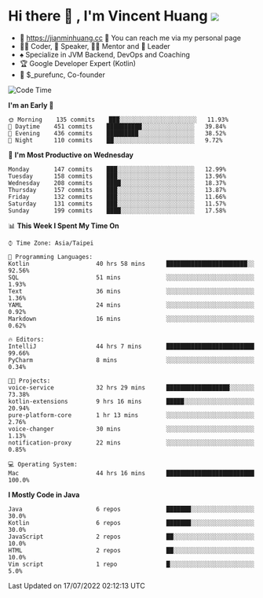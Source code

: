 # Hi there 👋 , I'm Vincent Huang ![](https://komarev.com/ghpvc/?username=Jian-Min-Huang)
- 💎 https://jianminhuang.cc 🙋 You can reach me via my personal page
- 👨‍💻 Coder, 🎤 Speaker, 👨‍🏫 Mentor and 🚀 Leader
- ♠️ Specialize in JVM Backend, DevOps and Coaching
- 🏆 Google Developer Expert (Kotlin)
- 💼 $_purefunc, Co-founder

<!--START_SECTION:waka-->
![Code Time](http://img.shields.io/badge/Code%20Time-0%20secs-blue)

**I'm an Early 🐤** 

```text
🌞 Morning    135 commits    ███░░░░░░░░░░░░░░░░░░░░░░   11.93% 
🌆 Daytime    451 commits    ██████████░░░░░░░░░░░░░░░   39.84% 
🌃 Evening    436 commits    █████████░░░░░░░░░░░░░░░░   38.52% 
🌙 Night      110 commits    ██░░░░░░░░░░░░░░░░░░░░░░░   9.72%

```
📅 **I'm Most Productive on Wednesday** 

```text
Monday       147 commits    ███░░░░░░░░░░░░░░░░░░░░░░   12.99% 
Tuesday      158 commits    ███░░░░░░░░░░░░░░░░░░░░░░   13.96% 
Wednesday    208 commits    ████░░░░░░░░░░░░░░░░░░░░░   18.37% 
Thursday     157 commits    ███░░░░░░░░░░░░░░░░░░░░░░   13.87% 
Friday       132 commits    ███░░░░░░░░░░░░░░░░░░░░░░   11.66% 
Saturday     131 commits    ███░░░░░░░░░░░░░░░░░░░░░░   11.57% 
Sunday       199 commits    ████░░░░░░░░░░░░░░░░░░░░░   17.58%

```


📊 **This Week I Spent My Time On** 

```text
⌚︎ Time Zone: Asia/Taipei

💬 Programming Languages: 
Kotlin                   40 hrs 58 mins      ███████████████████████░░   92.56% 
SQL                      51 mins             ░░░░░░░░░░░░░░░░░░░░░░░░░   1.93% 
Text                     36 mins             ░░░░░░░░░░░░░░░░░░░░░░░░░   1.36% 
YAML                     24 mins             ░░░░░░░░░░░░░░░░░░░░░░░░░   0.92% 
Markdown                 16 mins             ░░░░░░░░░░░░░░░░░░░░░░░░░   0.62%

🔥 Editors: 
IntelliJ                 44 hrs 7 mins       █████████████████████████   99.66% 
PyCharm                  8 mins              ░░░░░░░░░░░░░░░░░░░░░░░░░   0.34%

🐱‍💻 Projects: 
voice-service            32 hrs 29 mins      ██████████████████░░░░░░░   73.38% 
kotlin-extensions        9 hrs 16 mins       █████░░░░░░░░░░░░░░░░░░░░   20.94% 
pure-platform-core       1 hr 13 mins        ░░░░░░░░░░░░░░░░░░░░░░░░░   2.76% 
voice-changer            30 mins             ░░░░░░░░░░░░░░░░░░░░░░░░░   1.13% 
notification-proxy       22 mins             ░░░░░░░░░░░░░░░░░░░░░░░░░   0.85%

💻 Operating System: 
Mac                      44 hrs 16 mins      █████████████████████████   100.0%

```

**I Mostly Code in Java** 

```text
Java                     6 repos             ███████░░░░░░░░░░░░░░░░░░   30.0% 
Kotlin                   6 repos             ███████░░░░░░░░░░░░░░░░░░   30.0% 
JavaScript               2 repos             ██░░░░░░░░░░░░░░░░░░░░░░░   10.0% 
HTML                     2 repos             ██░░░░░░░░░░░░░░░░░░░░░░░   10.0% 
Vim script               1 repo              █░░░░░░░░░░░░░░░░░░░░░░░░   5.0%

```



 Last Updated on 17/07/2022 02:12:13 UTC
<!--END_SECTION:waka-->
